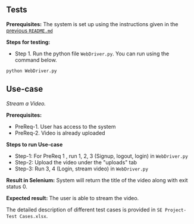 ## Tests

**Prerequisites:**
The system is set up using the instructions given in the [previous `README.md`](https://github.com/ramapinnimty/CS5704-SE-Vault/blob/main/README.md)

**Steps for testing:**
- Step 1. Run the python file `WebDriver.py`. You can run using the command below.
```
python WebDriver.py
```

## Use-case
*Stream a Video.*

**Prerequisites:**
- PreReq-1. User has access to the system
- PreReq-2. Video is already uploaded

**Steps to run Use-case**
- Step-1: For PreReq 1 , run 1, 2, 3 (Signup, logout, login) in `WebDriver.py`
- Step-2: Upload the video under the "uploads" tab
- Step-3: Run 3, 4 (Login, stream video) in `WebDriver.py`

**Result in Selenium:** System will return the title of the video along with exit status 0.

**Expected result:** The user is able to stream the video.


The detailed description of different test cases is provided in `SE Project- Test Cases.xlsx`.
